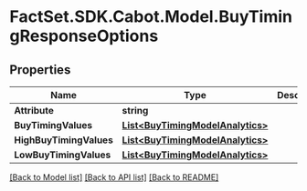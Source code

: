 # FactSet.SDK.Cabot.Model.BuyTimingResponseOptions

## Properties

Name | Type | Description | Notes
------------ | ------------- | ------------- | -------------
**Attribute** | **string** |  | [optional] 
**BuyTimingValues** | [**List&lt;BuyTimingModelAnalytics&gt;**](BuyTimingModelAnalytics.md) |  | [optional] 
**HighBuyTimingValues** | [**List&lt;BuyTimingModelAnalytics&gt;**](BuyTimingModelAnalytics.md) |  | [optional] 
**LowBuyTimingValues** | [**List&lt;BuyTimingModelAnalytics&gt;**](BuyTimingModelAnalytics.md) |  | [optional] 

[[Back to Model list]](../README.md#documentation-for-models) [[Back to API list]](../README.md#documentation-for-api-endpoints) [[Back to README]](../README.md)

